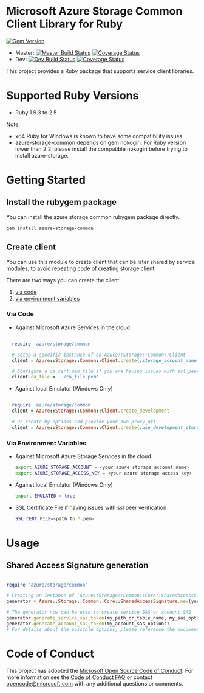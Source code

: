# Microsoft Azure Storage Common Client Library for Ruby

[![Gem Version](https://badge.fury.io/rb/azure-storage-common.svg)](https://badge.fury.io/rb/azure-storage-common)
* Master: [![Master Build Status](https://travis-ci.org/Azure/azure-storage-ruby.svg?branch=master)](https://travis-ci.org/Azure/azure-storage-ruby/branches) [![Coverage Status](https://coveralls.io/repos/github/Azure/azure-storage-ruby/badge.svg?branch=master)](https://coveralls.io/github/Azure/azure-storage-ruby?branch=master)
* Dev: [![Dev Build Status](https://travis-ci.org/Azure/azure-storage-ruby.svg?branch=dev)](https://travis-ci.org/Azure/azure-storage-ruby/branches) [![Coverage Status](https://coveralls.io/repos/github/Azure/azure-storage-ruby/badge.svg?branch=dev)](https://coveralls.io/github/Azure/azure-storage-ruby?branch=dev)

This project provides a Ruby package that supports service client libraries.

# Supported Ruby Versions

* Ruby 1.9.3 to 2.5

Note: 

* x64 Ruby for Windows is known to have some compatibility issues.
* azure-storage-common depends on gem nokogiri. For Ruby version lower than 2.2, please install the compatible nokogiri before trying to install azure-storage.

# Getting Started

## Install the rubygem package

You can install the azure storage common rubygem package directly.

```bash
gem install azure-storage-common
```

## Create client

You can use this module to create client that can be later shared by service modules, to avoid repeating code of creating storage client.

There are two ways you can create the client:

1. [via code](#via-code)
2. [via environment variables](#via-environment-variables)

<a name="via-code"></a>
### Via Code
* Against Microsoft Azure Services in the cloud

```ruby

  require 'azure/storage/common'

  # Setup a specific instance of an Azure::Storage::Common::Client
  client = Azure::Storage::Common::Client.create(:storage_account_name => 'your account name', :storage_access_key => 'your access key')

  # Configure a ca_cert.pem file if you are having issues with ssl peer verification
  client.ca_file = './ca_file.pem'

```

* Against local Emulator (Windows Only)

```ruby

  require 'azure/storage/common'
  client = Azure::Storage::Common::Client.create_development

  # Or create by options and provide your own proxy_uri
  client = Azure::Storage::Common::Client.create(:use_development_storage => true, :development_storage_proxy_uri => 'your proxy uri')

```

<a name="via-environment-variables"></a>
### Via Environment Variables

* Against Microsoft Azure Storage Services in the cloud

    ```bash
    export AZURE_STORAGE_ACCOUNT = <your azure storage account name>
    export AZURE_STORAGE_ACCESS_KEY = <your azure storage access key>
    ```

* Against local Emulator (Windows Only)

    ```bash
    export EMULATED = true
    ```

* [SSL Certificate File](https://gist.github.com/fnichol/867550) if having issues with ssl peer verification
    
    ```bash
    SSL_CERT_FILE=<path to *.pem>
    ```

# Usage

<a name="sas"></a>
## Shared Access Signature generation

```ruby

require "azure/storage/common"

# Creating an instance of `Azure::Storage::Common::Core::SharedAccessSignature`
generator = Azure::Storage::Common::Core::SharedAccessSignature.new(your_account_name, your_access_key)

# The generator now can be used to create service SAS or account SAS.
generator.generate_service_sas_token(my_path_or_table_name, my_sas_options)
generator.generate_account_sas_token(my_account_sas_options)
# For details about the possible options, please reference the document of the class `Azure::Storage::Common::Core::SharedAccessSignature`

```

# Code of Conduct 
This project has adopted the [Microsoft Open Source Code of Conduct](https://opensource.microsoft.com/codeofconduct/). For more information see the [Code of Conduct FAQ](https://opensource.microsoft.com/codeofconduct/faq/) or contact [opencode@microsoft.com](mailto:opencode@microsoft.com) with any additional questions or comments.
